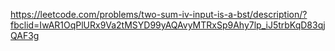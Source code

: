 https://leetcode.com/problems/two-sum-iv-input-is-a-bst/description/?fbclid=IwAR1OqPlURx9Va2tMSYD99yAQAvyMTRxSp9Ahy7lp_iJ5trbKqD83qjQAF3g